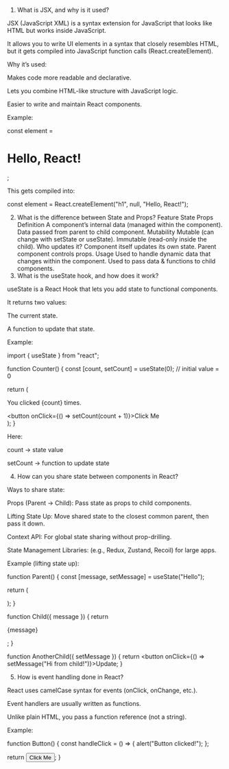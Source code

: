 1. What is JSX, and why is it used?

JSX (JavaScript XML) is a syntax extension for JavaScript that looks like HTML but works inside JavaScript.

It allows you to write UI elements in a syntax that closely resembles HTML, but it gets compiled into JavaScript function calls (React.createElement).

Why it’s used:

Makes code more readable and declarative.

Lets you combine HTML-like structure with JavaScript logic.

Easier to write and maintain React components.

Example:

const element = <h1>Hello, React!</h1>;


This gets compiled into:

const element = React.createElement("h1", null, "Hello, React!");

2. What is the difference between State and Props?
Feature	State	Props
Definition	A component’s internal data (managed within the component).	Data passed from parent to child component.
Mutability	Mutable (can change with setState or useState).	Immutable (read-only inside the child).
Who updates it?	Component itself updates its own state.	Parent component controls props.
Usage	Used to handle dynamic data that changes within the component.	Used to pass data & functions to child components.
3. What is the useState hook, and how does it work?

useState is a React Hook that lets you add state to functional components.

It returns two values:

The current state.

A function to update that state.

Example:

import { useState } from "react";

function Counter() {
  const [count, setCount] = useState(0); // initial value = 0

  return (
    <div>
      <p>You clicked {count} times.</p>
      <button onClick={() => setCount(count + 1)}>Click Me</button>
    </div>
  );
}


Here:

count → state value

setCount → function to update state

4. How can you share state between components in React?

Ways to share state:

Props (Parent → Child): Pass state as props to child components.

Lifting State Up: Move shared state to the closest common parent, then pass it down.

Context API: For global state sharing without prop-drilling.

State Management Libraries: (e.g., Redux, Zustand, Recoil) for large apps.

Example (lifting state up):

function Parent() {
  const [message, setMessage] = useState("Hello");

  return (
    <div>
      <Child message={message} />
      <AnotherChild setMessage={setMessage} />
    </div>
  );
}

function Child({ message }) {
  return <p>{message}</p>;
}

function AnotherChild({ setMessage }) {
  return <button onClick={() => setMessage("Hi from child!")}>Update</button>;
}

5. How is event handling done in React?

React uses camelCase syntax for events (onClick, onChange, etc.).

Event handlers are usually written as functions.

Unlike plain HTML, you pass a function reference (not a string).

Example:

function Button() {
  const handleClick = () => {
    alert("Button clicked!");
  };

  return <button onClick={handleClick}>Click Me</button>;
}
